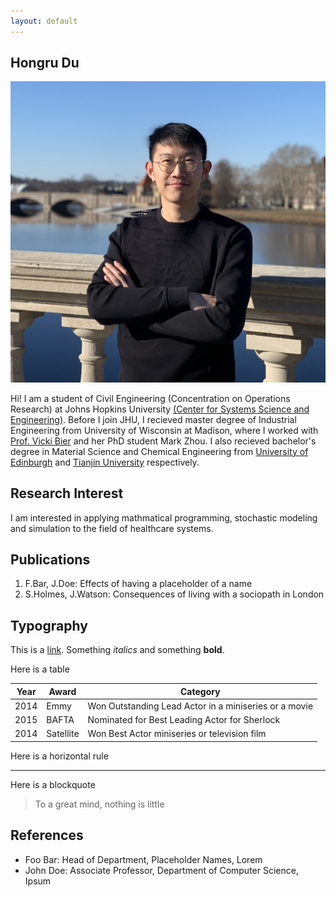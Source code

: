 ```yaml
---
layout: default
---
```


## Hongru Du

<img class="profile-picture" src="hdpicture.jpg">

Hi! I am a student of Civil Engineering (Concentration on Operations Research) at Johns Hopkins University [(Center for Systems Science and Engineering)](https://engineering.jhu.edu/civil/research/systems/). Before I join JHU, I recieved master degree of Industrial Engineering from University of Wisconsin at Madison, where I worked with [Prof. Vicki Bier](https://directory.engr.wisc.edu/ie/faculty/bier_vicki) and her PhD student Mark Zhou. I also recieved bachelor's degree in Material Science and Chemical Engineering from [University of Edinburgh](https://www.ed.ac.uk/) and [Tianjin University](http://www.tju.edu.cn/english/) respectively. 


## Research Interest

I am interested in applying mathmatical programming, stochastic modeling and simulation to the field of healthcare systems. 

## Publications

1. F.Bar, J.Doe: Effects of having a placeholder of a name
2. S.Holmes, J.Watson: Consequences of living with a sociopath in London

## Typography

This is a [link](http://google.com). Something *italics* and something **bold**.

Here is a table

Year | Award | Category
-----|-------|--------
2014 | Emmy  | Won Outstanding Lead Actor in a miniseries or a movie
2015 | BAFTA | Nominated for Best Leading Actor for Sherlock
2014 | Satellite | Won Best Actor miniseries or television film

Here is a horizontal rule

---

Here is a blockquote

> To a great mind, nothing is little

## References

* Foo Bar: Head of Department, Placeholder Names, Lorem
* John Doe: Associate Professor, Department of Computer Science, Ipsum
